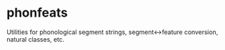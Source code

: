 # phonfeats

Utilities for phonological segment strings, segment<->feature conversion, natural classes, etc.